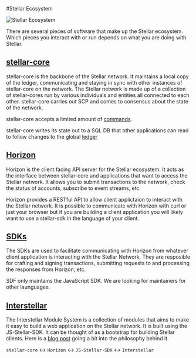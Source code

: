 #Stellar Ecosystem

![Stellar Ecosystem](https://www.stellar.org/wp-content/uploads/2015/08/ecosystem-overview-2.png)

There are several pieces of software that make up the Stellar ecosystem. Which pieces you interact with or run depends on what you are doing with Stellar. 

## [stellar-core](https://github.com/stellar/stellar-core)
stellar-core is the backbone of the Stellar network. It maintains a local copy of the ledger, communicating and staying in sync with other instances of stellar-core on the network. The Stellar network is made up of a collection of stellar-cores run by various individuals and entities all connected to each other. stellar-core carries out SCP and comes to consensus about the state of the network. 

stellar-core accepts a limited amount of [commands](https://github.com/stellar/stellar-core/blob/master/docs/commands.md). 

stellar-core writes its state out to a SQL DB that other applications can read to follow changes to the global [ledger](./ledger.md)

## [Horizon](https://github.com/stellar/horizon)
Horizon is the client facing API server for the Stellar ecosystem. It acts as the interface between stellar-core and applications that want to access the Stellar network. It allows you to submit transactions to the network, check the status of accounts, subscribe to event streams, etc.

Horizon provides a RESTful API to allow client applictaion to interact with the Stellar network. It is possible to communicate with Horizon with curl or just your browser but if you are building a client application you will likely want to use a stellar-sdk in the language of your client. 

## [SDKs](https://github.com/stellar/js-stellar-sdk)
The SDKs are used to facilitate communicating with Horizon from whatever client application is interacting with the Stellar Network. They are resposible for crafting and signing transactions, submitting requests to and processing the responses from Horizon, etc.

SDF only maintains the JavaScript SDK. We are looking for maintainers for other launguages.

## [Interstellar](https://github.com/stellar/interstellar)
The Interstellar Module System is a collection of modules that aims to make it easy to build a web application on the Stellar network. It is built using the JS-Stellar-SDK. 
It can be thought of as a bootstrap for building Stellar clients. Here is a [blog post](https://www.stellar.org/blog/developer-preview-interstellar-module-system/) going a bit into the philosophy behind it. 


`stellar-core` <-> `Horizon`  <-> `JS-Stellar-SDK` <-> `Interstellar`
